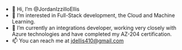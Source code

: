 - 👋 Hi, I’m @JordanIzzilloEllis
- 👀 I’m interested in Full-Stack development, the Cloud and Machine Learning.
- 🌱 I’m currently an integrations developer, working very closely with Azure technologies and have completed my AZ-204 certification. 
- 📫 You can reach me at jdellis410@gmail.com


<!---
JordanIzzilloEllis/JordanIzzilloEllis is a ✨ special ✨ repository because its `README.md` (this file) appears on your GitHub profile.
You can click the Preview link to take a look at your changes.
--->
